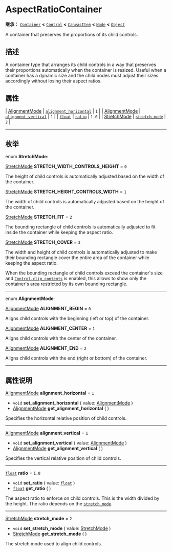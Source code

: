 <!-- ⚠ 请勿编辑本文件 ⚠ -->
<!-- 本文档使用脚本从 WeDot 引擎源码仓库生成。 -->
<!-- 生成脚本：https://github.com/WeDot-Engine/WeDot/tree/4.3/doc/tools/make_md.py； -->
<!-- 原文件：https://github.com/WeDot-Engine/WeDot/tree/4.3/doc/classes/AspectRatioContainer.xml。 -->

<div id="_class_aspectratiocontainer"></div>

# AspectRatioContainer

**继承：** [`Container`](class_container.md) **<** [`Control`](class_control.md) **<** [`CanvasItem`](class_canvasitem.md) **<** [`Node`](class_node.md) **<** [`Object`](class_object.md)

A container that preserves the proportions of its child controls.

## 描述

A container type that arranges its child controls in a way that preserves their proportions automatically when the container is resized. Useful when a container has a dynamic size and the child nodes must adjust their sizes accordingly without losing their aspect ratios.

## 属性

| [AlignmentMode](#enum_aspectratiocontainer_alignmentmode) | [`alignment_horizontal`](#class_aspectratiocontainer_property_alignment_horizontal) | ``1``   |
| [AlignmentMode](#enum_aspectratiocontainer_alignmentmode) | [`alignment_vertical`](#class_aspectratiocontainer_property_alignment_vertical)     | ``1``   |
| [`float`](class_float.md)                                 | [`ratio`](#class_aspectratiocontainer_property_ratio)                               | ``1.0`` |
| [StretchMode](#enum_aspectratiocontainer_stretchmode)     | [`stretch_mode`](#class_aspectratiocontainer_property_stretch_mode)                 | ``2``   |

<!-- rst-class:: classref-section-separator -->

---

## 枚举

<div id="_class_enum_aspectratiocontainer_stretchmode"></div>

enum **StretchMode**: <div id="enum_aspectratiocontainer_stretchmode"></div>

<div id="_class_aspectratiocontainer_constant_stretch_width_controls_height"></div>

[StretchMode](#enum_aspectratiocontainer_stretchmode) **STRETCH_WIDTH_CONTROLS_HEIGHT** = ``0``

The height of child controls is automatically adjusted based on the width of the container.

<div id="_class_aspectratiocontainer_constant_stretch_height_controls_width"></div>

[StretchMode](#enum_aspectratiocontainer_stretchmode) **STRETCH_HEIGHT_CONTROLS_WIDTH** = ``1``

The width of child controls is automatically adjusted based on the height of the container.

<div id="_class_aspectratiocontainer_constant_stretch_fit"></div>

[StretchMode](#enum_aspectratiocontainer_stretchmode) **STRETCH_FIT** = ``2``

The bounding rectangle of child controls is automatically adjusted to fit inside the container while keeping the aspect ratio.

<div id="_class_aspectratiocontainer_constant_stretch_cover"></div>

[StretchMode](#enum_aspectratiocontainer_stretchmode) **STRETCH_COVER** = ``3``

The width and height of child controls is automatically adjusted to make their bounding rectangle cover the entire area of the container while keeping the aspect ratio.

When the bounding rectangle of child controls exceed the container's size and [`Control.clip_contents`](#class_control_property_clip_contents) is enabled, this allows to show only the container's area restricted by its own bounding rectangle.

<!-- rst-class:: classref-item-separator -->

---

<div id="_class_enum_aspectratiocontainer_alignmentmode"></div>

enum **AlignmentMode**: <div id="enum_aspectratiocontainer_alignmentmode"></div>

<div id="_class_aspectratiocontainer_constant_alignment_begin"></div>

[AlignmentMode](#enum_aspectratiocontainer_alignmentmode) **ALIGNMENT_BEGIN** = ``0``

Aligns child controls with the beginning (left or top) of the container.

<div id="_class_aspectratiocontainer_constant_alignment_center"></div>

[AlignmentMode](#enum_aspectratiocontainer_alignmentmode) **ALIGNMENT_CENTER** = ``1``

Aligns child controls with the center of the container.

<div id="_class_aspectratiocontainer_constant_alignment_end"></div>

[AlignmentMode](#enum_aspectratiocontainer_alignmentmode) **ALIGNMENT_END** = ``2``

Aligns child controls with the end (right or bottom) of the container.

<!-- rst-class:: classref-section-separator -->

---

## 属性说明

<div id="_class_aspectratiocontainer_property_alignment_horizontal"></div>

[AlignmentMode](#enum_aspectratiocontainer_alignmentmode) **alignment_horizontal** = ``1`` <div id="class_aspectratiocontainer_property_alignment_horizontal"></div>

- `void` **set_alignment_horizontal** ( value: [AlignmentMode](#enum_aspectratiocontainer_alignmentmode) )
- [AlignmentMode](#enum_aspectratiocontainer_alignmentmode) **get_alignment_horizontal** ( )

Specifies the horizontal relative position of child controls.

<!-- rst-class:: classref-item-separator -->

---

<div id="_class_aspectratiocontainer_property_alignment_vertical"></div>

[AlignmentMode](#enum_aspectratiocontainer_alignmentmode) **alignment_vertical** = ``1`` <div id="class_aspectratiocontainer_property_alignment_vertical"></div>

- `void` **set_alignment_vertical** ( value: [AlignmentMode](#enum_aspectratiocontainer_alignmentmode) )
- [AlignmentMode](#enum_aspectratiocontainer_alignmentmode) **get_alignment_vertical** ( )

Specifies the vertical relative position of child controls.

<!-- rst-class:: classref-item-separator -->

---

<div id="_class_aspectratiocontainer_property_ratio"></div>

[`float`](class_float.md) **ratio** = ``1.0`` <div id="class_aspectratiocontainer_property_ratio"></div>

- `void` **set_ratio** ( value: [`float`](class_float.md) )
- [`float`](class_float.md) **get_ratio** ( )

The aspect ratio to enforce on child controls. This is the width divided by the height. The ratio depends on the [`stretch_mode`](#class_aspectratiocontainer_property_stretch_mode).

<!-- rst-class:: classref-item-separator -->

---

<div id="_class_aspectratiocontainer_property_stretch_mode"></div>

[StretchMode](#enum_aspectratiocontainer_stretchmode) **stretch_mode** = ``2`` <div id="class_aspectratiocontainer_property_stretch_mode"></div>

- `void` **set_stretch_mode** ( value: [StretchMode](#enum_aspectratiocontainer_stretchmode) )
- [StretchMode](#enum_aspectratiocontainer_stretchmode) **get_stretch_mode** ( )

The stretch mode used to align child controls.

[^virtual]: 本方法通常需要用户覆盖才能生效。
[^const]: 本方法无副作用，不会修改该实例的任何成员变量。
[^vararg]: 本方法除了能接受在此处描述的参数外，还能够继续接受任意数量的参数。
[^constructor]: 本方法用于构造某个类型。
[^static]: 调用本方法无需实例，可直接使用类名进行调用。
[^operator]: 本方法描述的是使用本类型作为左操作数的有效运算符。
[^bitfield]: 这个值是由下列位标志构成位掩码的整数。
[^void]: 无返回值。
